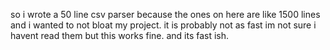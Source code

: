 so i wrote a 50 line csv parser because the ones on here are like 1500 lines and i wanted to not bloat my project. it is probably not as fast im not sure i havent read them but this works fine. and its fast ish. 